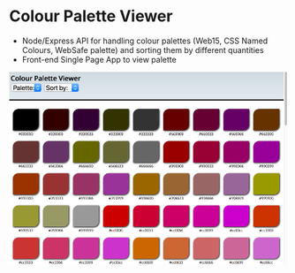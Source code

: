 Colour Palette Viewer
=====================

- Node/Express API for handling colour palettes (Web15, CSS Named Colours, WebSafe palette) and sorting them by different quantities
- Front-end Single Page App to view palette

![screenshot](./images/screenshot.png)
